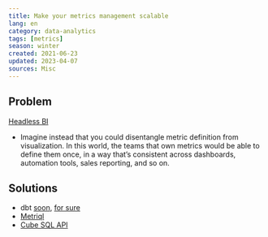 ```yaml
---
title: Make your metrics management scalable
lang: en
category: data-analytics
tags: [metrics]
season: winter
created: 2021-06-23
updated: 2023-04-07
sources: Misc
---
```


## Problem
[Headless BI](https://basecase.vc/blog/headless-bi)
- Imagine instead that you could disentangle metric definition from visualization. In this world, the teams that own metrics would be able to define them once, in a way that’s consistent across dashboards, automation tools, sales reporting, and so on.

## Solutions
- dbt [soon](https://github.com/dbt-labs/dbt-core/issues/4071), [for sure](https://github.com/dbt-labs/dbt-core/pull/4235)
- [Metriql](https://metriql.com/)
- [Cube SQL API](https://cube.dev/docs/backend/sql)